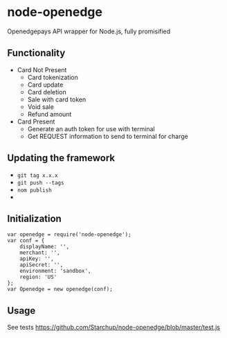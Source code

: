 node-openedge
=============
Openedgepays API wrapper for Node.js, fully promisified

## Functionality
* Card Not Present
	* Card tokenization
	* Card update
	* Card deletion
	* Sale with card token
	* Void sale
	* Refund amount
 * Card Present
	 * Generate an auth token for use with terminal
	 * Get REQUEST information to send to terminal for charge

## Updating the framework
* `git tag x.x.x`
* `git push --tags`
* `nom publish`
* 
## Initialization

```
var openedge = require('node-openedge');
var conf = {
	displayName: '',
    merchant: '',
    apiKey: '',
    apiSecret: '',
    environment: 'sandbox',
    region: 'US'
};
var Openedge = new openedge(conf);
```

## Usage
See tests https://github.com/Starchup/node-openedge/blob/master/test.js
